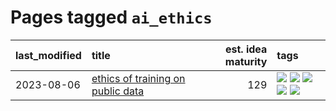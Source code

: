 # Pages tagged `ai_ethics`

|last_modified|title|est. idea maturity|tags
|:---|:---|---:|:---|
|2023-08-06|[ethics of training on public data](../ethics_of_public_data.md)|129|[![](https://img.shields.io/badge/tag-ai_ethics-254eb)](../tags/ai_ethics.md) [![](https://img.shields.io/badge/tag-ethics-fde018)](../tags/ethics.md) [![](https://img.shields.io/badge/tag-fair_use-d3fceb)](../tags/fair_use.md) [![](https://img.shields.io/badge/tag-philosophy-3c7f53)](../tags/philosophy.md) [![](https://img.shields.io/badge/tag-remix_culture-e13c2b)](../tags/remix_culture.md)|